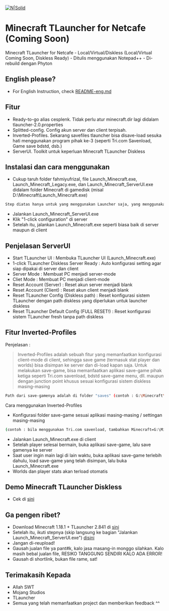 [![N|Solid](https://apkmody.io/wp-content/uploads/2018/07/Minecraft-MOD-APK-by-APKMODY.jpg)](#)

# Minecraft TLauncher for Netcafe (Coming Soon)

Minecraft TLauncher for Netcafe - Local/Virtual/Diskless (Local/Virtual Coming Soon, Diskless Ready) - Ditulis menggunakan Notepad++ - Di-rebuild dengan Phyton

## English please?

- For English Instruction, check [README-eng.md](https://github.com/fahmiyufrizal/minecraft-tlauncher-diskless/blob/main/README-eng.md)

## Fitur

- Ready-to-go alias cesplenk. Tidak perlu atur minecraft.dir lagi didalam tlauncher-2.0.properties
- Splitted-config. Config akun server dan client terpisah.
- Inverted-Profiles. Sekarang savefiles tlauncher bisa disave-load sesuka hati menggunakan program pihak ke-3 (seperti Tri.com Savenload, Game save bdstd, dsb.)
- ServerUI. Toolkit untuk keperluan Minecraft TLauncher Diskless

## Instalasi dan cara menggunakan

- Cukup taruh folder fahmiyufrizal, file Launch_Minecraft.exe, Launch_Minecraft_Legacy.exe, dan Launch_Minecraft_ServerUI.exe didalam folder Minecraft di gamedisk (misal D:\Minecraft\Launch_Minecraft.exe)
 ```sh
 Step diatas hanya untuk yang menggunakan Launcher saja, yang menggunakan repack-an dibawah, skip ke step berikutnya)
```
- Jalankan Launch_Minecraft_ServerUI.exe
- Klik "1-click configuration" di server
- Setelah itu, jalankan Launch_Minecraft.exe seperti biasa baik di server maupun di client

## Penjelasan ServerUI

- Start TLauncher UI : Membuka TLauncher UI (Launch_Minecraft.exe)
- 1-click TLauncher Diskless Server Ready : Auto konfigurasi setting agar siap dipakai di server dan client
- Server Mode : Membuat PC menjadi server-mode
- Cliet Mode : Membuat PC menjadi client-mode
- Reset Account (Server) : Reset akun server menjadi blank
- Reset Account (Client) : Reset akun client menjadi blank
- Reset TLauncher Config (Diskless path) : Reset konfigurasi sistem TLauncher dengan path diskless yang diperlukan untuk launcher diskless
- Reset TLauncher Default Config (FULL RESET!) : Reset konfigurasi sistem TLauncher fresh tanpa path diskless

## Fitur Inverted-Profiles

Penjelasan :
> Inverted-Profiles adalah sebuah fitur yang memanfaatkan konfigurasi client-mode di client, sehingga save game (termasuk stat player dan worlds) bisa disimpan ke server dan di-load kapan saja.
Untuk melakukan save-game, bisa memanfaatkan aplikasi save-game pihak ketiga seperti Tri.com savenload, bdstd save-game menu, dll. maupun dengan junction point khusus sesuai konfigurasi sistem diskless masing-masing
```sh
Path dari save-gamenya adalah di folder "saves" (contoh : G:\Minecraft\saves)
```

Cara menggunakan Inverted-Profiles
- Konfigurasi folder save-game sesuai aplikasi masing-masing / settingan masing-masing
```sh
(contoh : bila menggunakan Tri.com savenload, tambahkan Minecraft=G:\Minecraft\saves\*.*)
```
- Jalankan Launch_Minecraft.exe di client
- Setelah player selesai bermain, buka aplikasi save-game, lalu save gamenya ke server
- Saat user ingin main lagi di lain waktu, buka aplikasi save-game terlebih dahulu, load save-game yang telah disimpan, lalu buka Launch_Minecraft.exe
- Worlds dan player stats akan terload otomatis

## Demo Minecraft TLauncher Diskless
- Cek di [sini](https://www.facebook.com/xbe24/posts/5116421668379759)

## Ga pengen ribet?

- Download Minecraft 1.18.1 + TLauncher 2.841 di [sini](https://bit.ly/3Jh0Xi4)
- Setelah itu, ikuti stepnya (skip langsung ke bagian "Jalankan Launch_Minecraft_ServerUI.exe") [disini](https://github.com/fahmiyufrizal/minecraft-tlauncher-diskless#instalasi-dan-cara-menggunakan)
- Jangan di-reupload!
- Gausah jualan file ya pant#k, kalo jasa masang-in monggo silahkan. Kalo masih bebal jualan file, RESIKO TANGGUNG SENDIRI KALO ADA ERROR!
- Gausah di shortlink, bukan file rame, sat!

## Terimakasih Kepada

- Allah SWT
- Mojang Studios
- TLauncher
- Semua yang telah memanfaatkan project dan memberikan feedback ^^
